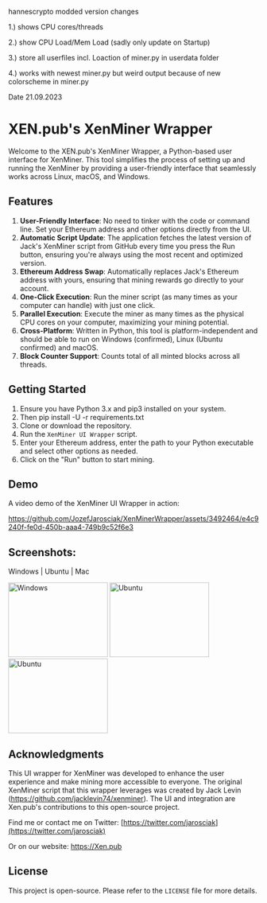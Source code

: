 hannescrypto modded version 
changes

1.) shows CPU cores/threads 

2.) show CPU Load/Mem Load (sadly only update on Startup) 

3.) store all userfiles incl. Loaction of miner.py in userdata folder

4.) works with newest miner.py but weird output because of new colorscheme in miner.py



Date 21.09.2023








# XEN.pub's XenMiner Wrapper

Welcome to the XEN.pub's XenMiner Wrapper, a Python-based user interface for XenMiner. This tool simplifies the process of setting up and running the XenMiner by providing a user-friendly interface that seamlessly works across Linux, macOS, and Windows.

## Features

1. **User-Friendly Interface**: No need to tinker with the code or command line. Set your Ethereum address and other options directly from the UI.
2. **Automatic Script Update**: The application fetches the latest version of Jack's XenMiner script from GitHub every time you press the Run button, ensuring you're always using the most recent and optimized version.
3. **Ethereum Address Swap**: Automatically replaces Jack's Ethereum address with yours, ensuring that mining rewards go directly to your account.
4. **One-Click Execution**: Run the miner script (as many times as your computer can handle) with just one click.
5. **Parallel Execution**: Execute the miner as many times as the physical CPU cores on your computer, maximizing your mining potential.
6. **Cross-Platform**: Written in Python, this tool is platform-independent and should be able to run on Windows (confirmed), Linux (Ubuntu confirmed) and macOS.
7. **Block Counter Support**: Counts total of all minted blocks across all threads.

## Getting Started

1. Ensure you have Python 3.x and pip3 installed on your system.
2. Then pip install -U -r requirements.txt
3. Clone or download the repository.
4. Run the `XenMiner UI Wrapper` script.
5. Enter your Ethereum address, enter the path to your Python executable and select other options as needed.
6. Click on the "Run" button to start mining.

## Demo

A video demo of the XenMiner UI Wrapper in action:

https://github.com/JozefJarosciak/XenMinerWrapper/assets/3492464/e4c9240f-fe0d-450b-aaa4-749b9c52f6e3


## Screenshots:

Windows | Ubuntu |  Mac

[<img src="https://github.com/JozefJarosciak/XenMinerWrapper/assets/3492464/7ea6253e-758e-43cc-b825-90c4efee0999" width="200" height="150" alt="Windows">](https://github.com/JozefJarosciak/XenMinerWrapper/assets/3492464/7ea6253e-758e-43cc-b825-90c4efee0999)
[<img src="https://github.com/JozefJarosciak/XenMinerWrapper/assets/3492464/39feb6ba-ce7a-4ec8-96e0-b379fd628763" width="200" height="150" alt="Ubuntu">](https://github.com/JozefJarosciak/XenMinerWrapper/assets/3492464/39feb6ba-ce7a-4ec8-96e0-b379fd628763)
[<img src="https://github.com/JozefJarosciak/XenMinerWrapper/assets/3492464/2554b79f-20d1-42a5-ae70-521fb8fcd8f0" width="200" height="150" alt="Ubuntu">](https://github.com/JozefJarosciak/XenMinerWrapper/assets/3492464/2554b79f-20d1-42a5-ae70-521fb8fcd8f0)

## Acknowledgments

This UI wrapper for XenMiner was developed to enhance the user experience and make mining more accessible to everyone. The original XenMiner script that this wrapper leverages was created by Jack Levin (https://github.com/jacklevin74/xenminer).
The UI and integration are Xen.pub's contributions to this open-source project.

Find me or contact me on Twitter: [https://twitter.com/jarosciak](https://twitter.com/jarosciak)

Or on our website: https://Xen.pub

## License

This project is open-source. Please refer to the `LICENSE` file for more details.
